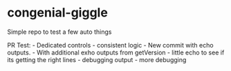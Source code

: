 # congenial-giggle

Simple repo to test a few auto things

PR Test: 
    - Dedicated controls
    - consistent logic
    - New commit with echo outputs.
    - With additional exho outputs from getVersion
    - little echo to see if its getting the right lines
    - debugging output
    - more debugging

